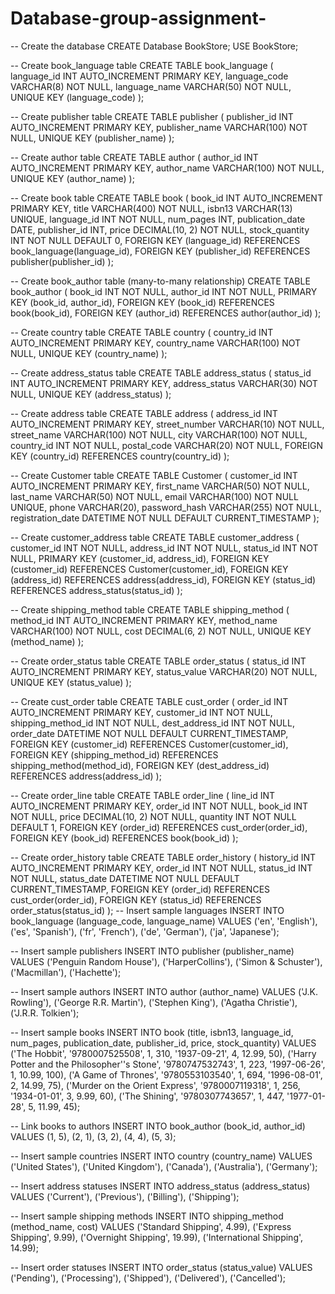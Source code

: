 # Database-group-assignment-
-- Create the database
CREATE Database BookStore;
USE BookStore;

-- Create book_language table
CREATE TABLE book_language (
    language_id INT AUTO_INCREMENT PRIMARY KEY,
    language_code VARCHAR(8) NOT NULL,
    language_name VARCHAR(50) NOT NULL,
    UNIQUE KEY (language_code)
);

-- Create publisher table
CREATE TABLE publisher (
    publisher_id INT AUTO_INCREMENT PRIMARY KEY,
    publisher_name VARCHAR(100) NOT NULL,
    UNIQUE KEY (publisher_name)
);

-- Create author table
CREATE TABLE author (
    author_id INT AUTO_INCREMENT PRIMARY KEY,
    author_name VARCHAR(100) NOT NULL,
    UNIQUE KEY (author_name)
);

-- Create book table
CREATE TABLE book (
    book_id INT AUTO_INCREMENT PRIMARY KEY,
    title VARCHAR(400) NOT NULL,
    isbn13 VARCHAR(13) UNIQUE,
    language_id INT NOT NULL,
    num_pages INT,
    publication_date DATE,
    publisher_id INT,
    price DECIMAL(10, 2) NOT NULL,
    stock_quantity INT NOT NULL DEFAULT 0,
    FOREIGN KEY (language_id) REFERENCES book_language(language_id),
    FOREIGN KEY (publisher_id) REFERENCES publisher(publisher_id)
);

-- Create book_author table (many-to-many relationship)
CREATE TABLE book_author (
    book_id INT NOT NULL,
    author_id INT NOT NULL,
    PRIMARY KEY (book_id, author_id),
    FOREIGN KEY (book_id) REFERENCES book(book_id),
    FOREIGN KEY (author_id) REFERENCES author(author_id)
);

-- Create country table
CREATE TABLE country (
    country_id INT AUTO_INCREMENT PRIMARY KEY,
    country_name VARCHAR(100) NOT NULL,
    UNIQUE KEY (country_name)
);

-- Create address_status table
CREATE TABLE address_status (
    status_id INT AUTO_INCREMENT PRIMARY KEY,
    address_status VARCHAR(30) NOT NULL,
    UNIQUE KEY (address_status)
);

-- Create address table
CREATE TABLE address (
    address_id INT AUTO_INCREMENT PRIMARY KEY,
    street_number VARCHAR(10) NOT NULL,
    street_name VARCHAR(100) NOT NULL,
    city VARCHAR(100) NOT NULL,
    country_id INT NOT NULL,
    postal_code VARCHAR(20) NOT NULL,
    FOREIGN KEY (country_id) REFERENCES country(country_id)
);

-- Create Customer table
CREATE TABLE Customer (
    customer_id INT AUTO_INCREMENT PRIMARY KEY,
    first_name VARCHAR(50) NOT NULL,
    last_name VARCHAR(50) NOT NULL,
    email VARCHAR(100) NOT NULL UNIQUE,
    phone VARCHAR(20),
    password_hash VARCHAR(255) NOT NULL,
    registration_date DATETIME NOT NULL DEFAULT CURRENT_TIMESTAMP
);

-- Create customer_address table
CREATE TABLE customer_address (
    customer_id INT NOT NULL,
    address_id INT NOT NULL,
    status_id INT NOT NULL,
    PRIMARY KEY (customer_id, address_id),
    FOREIGN KEY (customer_id) REFERENCES Customer(customer_id),
    FOREIGN KEY (address_id) REFERENCES address(address_id),
    FOREIGN KEY (status_id) REFERENCES address_status(status_id)
);

-- Create shipping_method table
CREATE TABLE shipping_method (
    method_id INT AUTO_INCREMENT PRIMARY KEY,
    method_name VARCHAR(100) NOT NULL,
    cost DECIMAL(6, 2) NOT NULL,
    UNIQUE KEY (method_name)
);

-- Create order_status table
CREATE TABLE order_status (
    status_id INT AUTO_INCREMENT PRIMARY KEY,
    status_value VARCHAR(20) NOT NULL,
    UNIQUE KEY (status_value)
);

-- Create cust_order table
CREATE TABLE cust_order (
    order_id INT AUTO_INCREMENT PRIMARY KEY,
    customer_id INT NOT NULL,
    shipping_method_id INT NOT NULL,
    dest_address_id INT NOT NULL,
    order_date DATETIME NOT NULL DEFAULT CURRENT_TIMESTAMP,
    FOREIGN KEY (customer_id) REFERENCES Customer(customer_id),
    FOREIGN KEY (shipping_method_id) REFERENCES shipping_method(method_id),
    FOREIGN KEY (dest_address_id) REFERENCES address(address_id)
);

-- Create order_line table
CREATE TABLE order_line (
    line_id INT AUTO_INCREMENT PRIMARY KEY,
    order_id INT NOT NULL,
    book_id INT NOT NULL,
    price DECIMAL(10, 2) NOT NULL,
    quantity INT NOT NULL DEFAULT 1,
    FOREIGN KEY (order_id) REFERENCES cust_order(order_id),
    FOREIGN KEY (book_id) REFERENCES book(book_id)
);

-- Create order_history table
CREATE TABLE order_history (
    history_id INT AUTO_INCREMENT PRIMARY KEY,
    order_id INT NOT NULL,
    status_id INT NOT NULL,
    status_date DATETIME NOT NULL DEFAULT CURRENT_TIMESTAMP,
    FOREIGN KEY (order_id) REFERENCES cust_order(order_id),
    FOREIGN KEY (status_id) REFERENCES order_status(status_id)
);
-- Insert sample languages
INSERT INTO book_language (language_code, language_name) VALUES
('en', 'English'),
('es', 'Spanish'),
('fr', 'French'),
('de', 'German'),
('ja', 'Japanese');

-- Insert sample publishers
INSERT INTO publisher (publisher_name) VALUES
('Penguin Random House'),
('HarperCollins'),
('Simon & Schuster'),
('Macmillan'),
('Hachette');

-- Insert sample authors
INSERT INTO author (author_name) VALUES
('J.K. Rowling'),
('George R.R. Martin'),
('Stephen King'),
('Agatha Christie'),
('J.R.R. Tolkien');

-- Insert sample books
INSERT INTO book (title, isbn13, language_id, num_pages, publication_date, publisher_id, price, stock_quantity) VALUES
('The Hobbit', '9780007525508', 1, 310, '1937-09-21', 4, 12.99, 50),
('Harry Potter and the Philosopher''s Stone', '9780747532743', 1, 223, '1997-06-26', 1, 10.99, 100),
('A Game of Thrones', '9780553103540', 1, 694, '1996-08-01', 2, 14.99, 75),
('Murder on the Orient Express', '9780007119318', 1, 256, '1934-01-01', 3, 9.99, 60),
('The Shining', '9780307743657', 1, 447, '1977-01-28', 5, 11.99, 45);

-- Link books to authors
INSERT INTO book_author (book_id, author_id) VALUES
(1, 5),
(2, 1),
(3, 2),
(4, 4),
(5, 3);

-- Insert sample countries
INSERT INTO country (country_name) VALUES
('United States'),
('United Kingdom'),
('Canada'),
('Australia'),
('Germany');

-- Insert address statuses
INSERT INTO address_status (address_status) VALUES
('Current'),
('Previous'),
('Billing'),
('Shipping');

-- Insert sample shipping methods
INSERT INTO shipping_method (method_name, cost) VALUES
('Standard Shipping', 4.99),
('Express Shipping', 9.99),
('Overnight Shipping', 19.99),
('International Shipping', 14.99);

-- Insert order statuses
INSERT INTO order_status (status_value) VALUES
('Pending'),
('Processing'),
('Shipped'),
('Delivered'),
('Cancelled');
